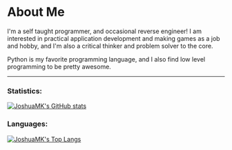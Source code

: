 # About Me

I'm a self taught programmer, and occasional reverse engineer! I am interested in practical application development and making games as a job and hobby, and I'm also a critical thinker and problem solver to the core.

Python is my favorite programming language, and I also find low level programming to be pretty awesome.

---

### Statistics:

[![JoshuaMK's GitHub stats](https://github-readme-stats.vercel.app/api?username=JoshuaMKW&theme=vision-friendly-dark)](https://github.com/JoshuaMKW/github-readme-stats)

### Languages:

[![JoshuaMK's Top Langs](https://github-readme-stats.vercel.app/api/top-langs/?username=JoshuaMKW&layout=compact&theme=vision-friendly-dark)](https://github.com/anuraghazra/github-readme-stats)
